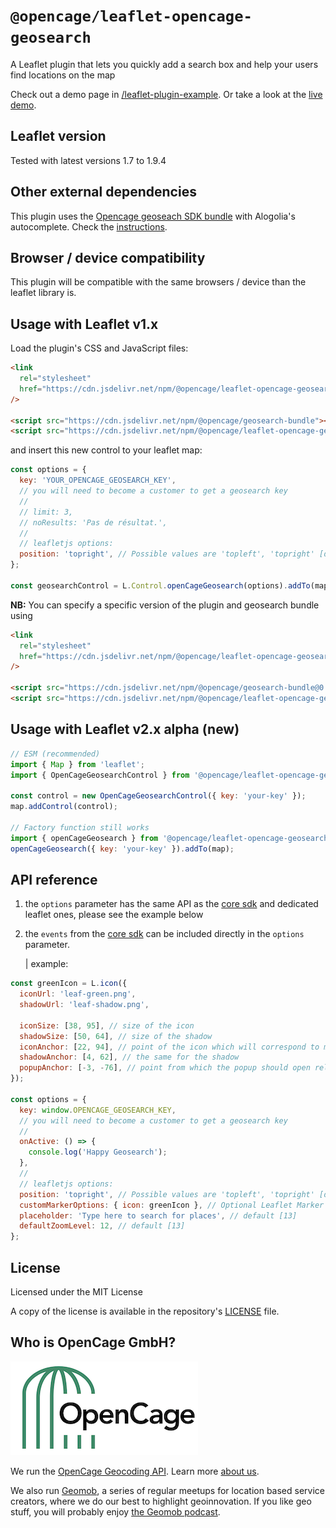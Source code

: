 # `@opencage/leaflet-opencage-geosearch`

<p>A Leaflet plugin that lets you quickly add a search box and help your users find locations on the map</p>

Check out a demo page in [/leaflet-plugin-example](https://github.com/OpenCageData/geosearch/tree/master/examples/leaflet-plugin-example). Or take a look at the [live demo](https://codepen.io/opencage/full/podemjq).

## Leaflet version

Tested with latest versions 1.7 to 1.9.4

## Other external dependencies

This plugin uses the [Opencage geoseach SDK bundle](https://github.com/OpenCageData/geosearch/tree/master/packages/geosearch-bundle) with Alogolia's autocomplete. Check the [instructions](#usage).

## Browser / device compatibility

This plugin will be compatible with the same browsers / device than the leaflet library is.

## Usage with Leaflet v1.x

Load the plugin's CSS and JavaScript files:

```html
<link
  rel="stylesheet"
  href="https://cdn.jsdelivr.net/npm/@opencage/leaflet-opencage-geosearch/leaflet-opencage-geosearch.css"
/>

<script src="https://cdn.jsdelivr.net/npm/@opencage/geosearch-bundle"></script>
<script src="https://cdn.jsdelivr.net/npm/@opencage/leaflet-opencage-geosearch"></script>
```

and insert this new control to your leaflet map:

```js
const options = {
  key: 'YOUR_OPENCAGE_GEOSEARCH_KEY',
  // you will need to become a customer to get a geosearch key
  //
  // limit: 3,
  // noResults: 'Pas de résultat.',
  //
  // leafletjs options:
  position: 'topright', // Possible values are 'topleft', 'topright' [default], 'bottomleft' or 'bottomright'
};

const geosearchControl = L.Control.openCageGeosearch(options).addTo(map);
```

**NB:**
You can specify a specific version of the plugin and geosearch bundle using

```html
<link
  rel="stylesheet"
  href="https://cdn.jsdelivr.net/npm/@opencage/leaflet-opencage-geosearch@0.0.5/leaflet-opencage-geosearch.css"
/>

<script src="https://cdn.jsdelivr.net/npm/@opencage/geosearch-bundle@0.0.2"></script>
<script src="https://cdn.jsdelivr.net/npm/@opencage/leaflet-opencage-geosearch@0.0.6"></script>
```

## Usage with Leaflet v2.x alpha (new)

```javascript
// ESM (recommended)
import { Map } from 'leaflet';
import { OpenCageGeosearchControl } from '@opencage/leaflet-opencage-geosearch';

const control = new OpenCageGeosearchControl({ key: 'your-key' });
map.addControl(control);

// Factory function still works
import { openCageGeosearch } from '@opencage/leaflet-opencage-geosearch';
openCageGeosearch({ key: 'your-key' }).addTo(map);
```

## API reference

1. the `options` parameter has the same API as the [core sdk](https://github.com/OpenCageData/geosearch) and dedicated leaflet ones, please see the example below

2. the `events` from the [core sdk](https://github.com/OpenCageData/geosearch) can be included directly in the `options` parameter.

   | example:

```js
const greenIcon = L.icon({
  iconUrl: 'leaf-green.png',
  shadowUrl: 'leaf-shadow.png',

  iconSize: [38, 95], // size of the icon
  shadowSize: [50, 64], // size of the shadow
  iconAnchor: [22, 94], // point of the icon which will correspond to marker's location
  shadowAnchor: [4, 62], // the same for the shadow
  popupAnchor: [-3, -76], // point from which the popup should open relative to the iconAnchor
});

const options = {
  key: window.OPENCAGE_GEOSEARCH_KEY,
  // you will need to become a customer to get a geosearch key
  //
  onActive: () => {
    console.log('Happy Geosearch');
  },
  //
  // leafletjs options:
  position: 'topright', // Possible values are 'topleft', 'topright' [default], 'bottomleft' or 'bottomright'
  customMarkerOptions: { icon: greenIcon }, // Optional Leaflet Marker options https://leafletjs.com/reference.html#marker-option, default is [{}]
  placeholder: 'Type here to search for places', // default [13]
  defaultZoomLevel: 12, // default [13]
};
```

## License

Licensed under the MIT License

A copy of the license is available in the repository's [LICENSE](LICENSE) file.

## Who is OpenCage GmbH?

[![OpenCage Logo](/resources/opencage_logo_300_150.png)](https://opencagedata.com)

We run the [OpenCage Geocoding API](https://opencagedata.com/api). Learn more [about us](https://opencagedata.com/about).

We also run [Geomob](https://thegeomob.com), a series of regular meetups for location based service creators, where we do our best to highlight geoinnovation. If you like geo stuff, you will probably enjoy [the Geomob podcast](https://thegeomob.com/podcast/).
